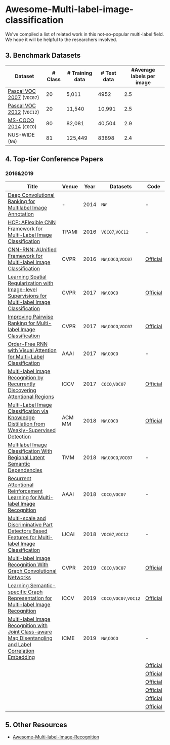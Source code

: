 # Awesome-Multi-label-image-classification
We've compiled a list of related work in this not-so-popular multi-label field. We hope it will be helpful to the researchers involved.
## 3. Benchmark Datasets
|  Dataset   | # Class  | # Training data	| # Test data| #Average labels per image|
|  ----  | ----  |----  |----  |----|
|[Pascal VOC 2007](http://host.robots.ox.ac.uk/pascal/VOC/) (`VOC07`)|20|5,011|4952|2.5|
|[Pascal VOC 2012](http://host.robots.ox.ac.uk/pascal/VOC/) (`VOC12`)|20|11,540|10,991|2.5|
|[MS-COCO 2014](https://cocodataset.org/#download) (`COCO`)|80|82,081|40,504|2.9|
|NUS-WIDE (`NW`)|81|125,449|83898|2.4|
## 4. Top-tier Conference Papers
### 2016&2019
|  Title   | Venue  | Year| Datasets | Code|
|  ----  | ----  |----  |----  |----  |
|[Deep Convolutional Ranking for Multilabel Image Annotation](https://arxiv.org/pdf/1312.4894)|-|2014|`NW`|-|
|[HCP: AFlexible CNN Framework for Multi-Label Image Classification](http://mepro.bjtu.edu.cn/res/papers/2016/HCP_%20A%20Flexible%20CNN%20Framework%20for%20Multi-Label%20Image%20Classification.pdf)|TPAMI|2016|`VOC07`,`VOC12`|-|
|[CNN-RNN: AUnified Framework for Multi-label Image Classification](https://openaccess.thecvf.com/content_cvpr_2016/papers/Wang_CNN-RNN_A_Unified_CVPR_2016_paper.pdf)|CVPR|2016|`NW`,`COCO`,`VOC07`|[Official](https://github.com/shemayon/CNN-RNN-A-Unified-Framework-for-Multi-Label-Image-Classification)|
|[Learning Spatial Regularization with Image-level Supervisions for Multi-label Image Classification](https://openaccess.thecvf.com/content_cvpr_2017/papers/Zhu_Learning_Spatial_Regularization_CVPR_2017_paper.pdf)|CVPR|2017|`NW`,`COCO`|[Official](https://github.com/zhufengx/SRN_multilabel/)|
|[Improving Pairwise Ranking for Multi-label Image Classification](https://openaccess.thecvf.com/content_cvpr_2017/papers/Li_Improving_Pairwise_Ranking_CVPR_2017_paper.pdf)|CVPR|2017|`NW`,`COCO`,`VOC07`|[Official](https://github.com/shjo-april/Tensorflow_Improving_Pairwise_Ranking_for_Multi-label_Image_Classification)|
|[Order-Free RNN with Visual Attention for Multi-Label Classification](https://arxiv.org/pdf/1707.05495v1)|AAAI|2017|`NW`,`COCO`|-|
|[Multi-label Image Recognition by Recurrently Discovering Attentional Regions](https://openaccess.thecvf.com/content_ICCV_2017/papers/Wang_Multi-Label_Image_Recognition_ICCV_2017_paper.pdf)|ICCV|2017|`COCO`,`VOC07`|[Official](https://github.com/James-Yip/AttentionImageClass)|
|[Multi-Label Image Classification via Knowledge Distillation from Weakly-Supervised Detection](https://arxiv.org/pdf/1809.05884)|ACM MM|2018|`NW`,`COCO`|[Official](https://github.com/Yochengliu/MLIC-KD-WSD)|
|[Multilabel Image Classification With Regional Latent Semantic Dependencies](https://click.endnote.com/viewer?doi=10.1109%2Ftmm.2018.2812605&token=WzM0ODAwNzgsIjEwLjExMDkvdG1tLjIwMTguMjgxMjYwNSJd.GJxNPnwI4HLO2_AbRR2Bw0ha3jM)|TMM|2018|`NW`,`COCO`,`VOC07`|-|
|[Recurrent Attentional Reinforcement Learning for Multi-label Image Recognition](https://ojs.aaai.org/index.php/AAAI/article/view/12281/12140)|AAAI|2018|`COCO`,`VOC07`|-|
|[Multi-scale and Discriminative Part Detectors Based Features for Multi-label Image Classification](https://www.ijcai.org/Proceedings/2018/0090.pdf)|IJCAI|2018|`VOC07`,`VOC12`|-|
|[Multi-label Image Recognition With Graph Convolutional Networks](https://openaccess.thecvf.com/content_CVPR_2019/papers/Chen_Multi-Label_Image_Recognition_With_Graph_Convolutional_Networks_CVPR_2019_paper.pdf)|CVPR|2019|`COCO`,`VOC07`|[Official](https://github.com/megvii-research/ML-GCN)|
|[Learning Semantic-specific Graph Representation for Multi-label Image Recognition](https://openaccess.thecvf.com/content_ICCV_2019/papers/Chen_Learning_Semantic-Specific_Graph_Representation_for_Multi-Label_Image_Recognition_ICCV_2019_paper.pdf)|ICCV|2019|`COCO`,`VOC07`,`VOC12`|[Official](https://github.com/HCPLab-SYSU/SSGRL)|
|[Multi-label Image Recognition with Joint Class-aware Map Disentangling and Label Correlation Embedding](https://www.lamda.nju.edu.cn/weixs/publication/icme19.pdf)|ICME|2019|`NW`,`COCO`|-|
|[]()||||[Official]()|
|[]()||||[Official]()|
|[]()||||[Official]()|
|[]()||||[Official]()|
|[]()||||[Official]()|
|[]()||||[Official]()|

## 5. Other Resources
- [Awesome-Multi-label-Image-Recognition](https://github.com/JiaweiZhao-git/Awesome-Multi-label-Image-Recognition)
